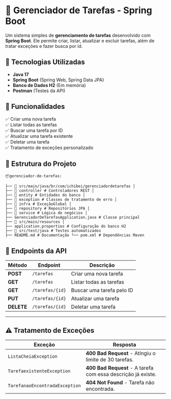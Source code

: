 # 📝 Gerenciador de Tarefas - Spring Boot  

Um sistema simples de **gerenciamento de tarefas** desenvolvido com **Spring Boot**. Ele permite criar, listar, atualizar e excluir tarefas, além de tratar exceções e fazer busca por id.

## 🚀 Tecnologias Utilizadas  

- **Java 17**  
- **Spring Boot** (Spring Web, Spring Data JPA)  
- **Banco de Dados H2** (Em memória)   
- **Postman** (Testes da API)

## 📌 Funcionalidades  

✅ Criar uma nova tarefa  
✅ Listar todas as tarefas  
✅ Buscar uma tarefa por ID  
✅ Atualizar uma tarefa existente  
✅ Deletar uma tarefa  
✅ Tratamento de exceções personalizado  

## 📂 Estrutura do Projeto  

```
📦gerenciador-de-tarefas:

├── 📁 src/main/java/br/com/ichibei/gerenciadordetarefas │ 
├── 📁 controller # Controladores REST │ 
├── 📁 entity # Entidades do banco │ 
├── 📁 exception # Classes de tratamento de erro │ 
├── 📁 infra # ExceçãoGlobal │
├── 📁 repository # Repositórios JPA │ 
├── 📁 service # Lógica de negócios │ 
├── GerenciadorDeTarefasApplication.java # Classe principal 
├── 📁 src/main/resources │ 
├── application.properties # Configuração do banco H2 
├── 📁 src/test/java # Testes automatizados 
├── README.md # Documentação └── pom.xml # Dependências Maven

```

## 🔄 Endpoints da API

| Método  | Endpoint       | Descrição                     |
|---------|--------------|--------------------------------|
| **POST**   | `/tarefas`      | Criar uma nova tarefa        |
| **GET**    | `/tarefas`      | Listar todas as tarefas      |
| **GET**    | `/tarefas/{id}` | Buscar uma tarefa pelo ID    |
| **PUT**    | `/tarefas/{id}` | Atualizar uma tarefa        |
| **DELETE** | `/tarefas/{id}` | Deletar uma tarefa          |

---

## ⚠️ Tratamento de Exceções

| Exceção                      | Resposta                                    |
|------------------------------|---------------------------------------------|
| `ListaCheiaException`        | **400 Bad Request** - Atingiu o limite de 30 tarefas. |
| `TarefaexistenteException`   | **400 Bad Request** - A tarefa com essa descrição já existe. |
| `TarefanaoEncontradaException` | **404 Not Found** - Tarefa não encontrada. |